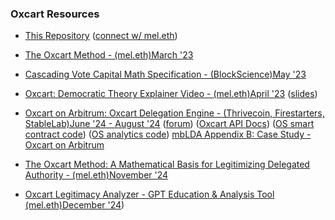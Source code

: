 
### Oxcart Resources  
- [This Repository](https://github.com/emjicy/Oxcart) ([connect w/ mel.eth](http://themelv.in/))

- [The Oxcart Method - (mel.eth)March '23](https://mirror.xyz/mel.eth/3VRWumRDw-AWlgwaic0imIFzGBLbxyVs_ubRhb5epn4) 

- [Cascading Vote Capital Math Specification - (BlockScience)May '23](https://hackmd.io/07YIVfyWRLKAAICPMPICZA?view)

- [Oxcart: Democratic Theory Explainer Video - (mel.eth)April '23](https://archive.org/details/metagov-shorttalks-20230405) ([slides](https://docs.google.com/presentation/d/1dCzynSlJzN-sFghPtsUS2oLhQDelTGjh4uYC2l0imfM/edit?usp=sharing))

- [Oxcart on Arbitrum: Oxcart Delegation Engine - (Thrivecoin, Firestarters, StableLab)June '24 - August '24](https://dashboard.forse.io/oxcart) ([forum](https://forum.arbitrum.foundation/t/announcing-the-oxcart-delegation-engine-on-arbitrum/26429)) ([Oxcart API Docs](https://forseapp.notion.site/Oxcart-API-Documentation-b20a91886d564be1ac5f720f2893bc77)) ([OS smart contract code](https://github.com/stablelab/oxcart-solidity)) ([OS analytics code](https://github.com/stablelab/oxcart-analytics)) [mbLDA Appendix B: Case Study - Oxcart on Arbitrum](https://github.com/emjicy/Oxcart/blob/main/Appendix%20B%20-%20Case%20Study%20-%20Oxcart%20on%20Arbitrum.pdf)

- [The Oxcart Method: A Mathematical Basis for Legitimizing Delegated Authority - (mel.eth)November '24](https://github.com/emjicy/Oxcart/blob/main/Oxcart%20Method%20mbLDA%20by%20mel.eth.pdf)

- [Oxcart Legitimacy Analyzer - GPT Education & Analysis Tool (mel.eth)December '24](https://chatgpt.com/g/g-6765efa9e1bc8191b4c99899cd89fed3-oxcart-legitimacy-analyst))
